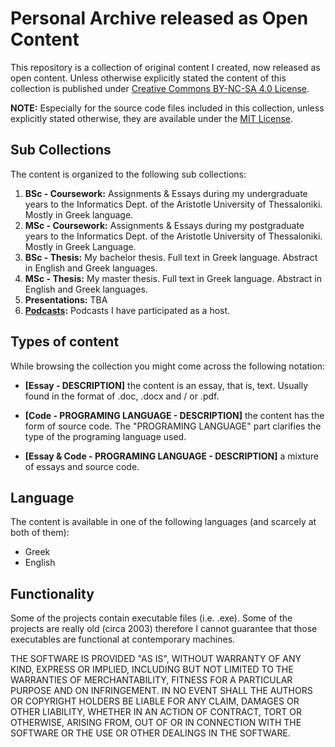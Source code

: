# Personal Archive released as Open Content

This repository is a collection of original content I created, now released as open content. Unless otherwise explicitly stated the content of this collection is published under [Creative Commons BY-NC-SA 4.0 License](https://creativecommons.org/licenses/by-nc-sa/4.0/).

__NOTE:__ Especially for the source code files included in this collection, unless explicitly stated otherwise, they are available under the [MIT License](https://opensource.org/licenses/MIT).

## Sub Collections

The content is organized to the following sub collections:

1. __BSc - Coursework:__ Assignments & Essays during my undergraduate years to the Informatics Dept. of the Aristotle University of Thessaloniki. Mostly in Greek language.
2. __MSc - Coursework:__ Assignments & Essays during my postgraduate years to the Informatics Dept. of the Aristotle University of Thessaloniki. Mostly in Greek Language.
3. __BSc - Thesis:__ My bachelor thesis. Full text in Greek language. Abstract in English and Greek languages.
4. __MSc - Thesis:__ My master thesis. Full text in Greek language. Abstract in English and Greek languages.
5. __Presentations:__ TBA
6. __[Podcasts](https://github.com/akritiko/creative-commons/blob/master/06.%20Podcasts.md):__ Podcasts I have participated as a host. 

## Types of content

While browsing the collection you might come across the following notation:

- __[Essay - DESCRIPTION]__ the content is an essay, that is, text. Usually found in the format of .doc, .docx and / or .pdf.
- __[Code - PROGRAMING LANGUAGE - DESCRIPTION]__ the content has the form of source code. The "PROGRAMING LANGUAGE" part clarifies the type of the programing language used.

- __[Essay & Code - PROGRAMING LANGUAGE - DESCRIPTION]__ a mixture of essays and source code.

## Language

The content is available in one of the following languages (and scarcely at both of them): 

- Greek 
- English

## Functionality

Some of the projects contain executable files (i.e. .exe). Some of the projects are really old (circa 2003) therefore I cannot guarantee that those executables are functional at contemporary machines. 

THE SOFTWARE IS PROVIDED "AS IS", WITHOUT WARRANTY OF ANY KIND, EXPRESS OR IMPLIED, INCLUDING BUT NOT LIMITED TO THE WARRANTIES OF MERCHANTABILITY, FITNESS FOR A PARTICULAR PURPOSE AND ON INFRINGEMENT. IN NO EVENT SHALL THE AUTHORS OR COPYRIGHT HOLDERS BE LIABLE FOR ANY CLAIM, DAMAGES OR OTHER LIABILITY, WHETHER IN AN ACTION OF CONTRACT, TORT OR OTHERWISE, ARISING FROM, OUT OF OR IN CONNECTION WITH THE SOFTWARE OR THE USE OR OTHER DEALINGS IN THE
SOFTWARE.

